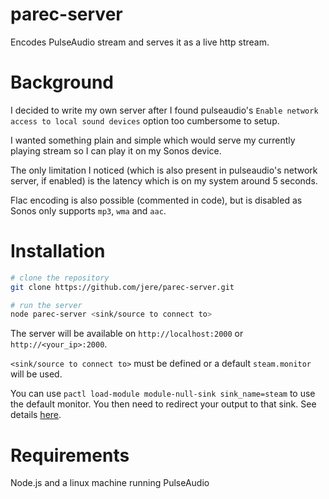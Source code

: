 # parec-server

Encodes PulseAudio stream and serves it as a live http stream.

# Background

I decided to write my own server after I found pulseaudio's
`Enable network access to local sound devices` option too cumbersome to setup.

I wanted something plain and simple which would serve my currently playing
stream so I can play it on my Sonos device.

The only limitation I noticed (which is also present in pulseaudio's network
server, if enabled) is
 the latency which is on my system around 5 seconds.

Flac encoding is also possible (commented in code), but is disabled as Sonos
only supports `mp3`, `wma` and `aac`.

# Installation

```bash
# clone the repository
git clone https://github.com/jere/parec-server.git

# run the server
node parec-server <sink/source to connect to>
```

The server will be available on `http://localhost:2000` or
`http://<your_ip>:2000`.

`<sink/source to connect to>` must be defined or a default `steam.monitor` will
be used.

You can use `pactl load-module module-null-sink sink_name=steam` to use
the default monitor. You then need to redirect your output to that sink. See
details [here](http://askubuntu.com/a/60856/42823).

# Requirements

Node.js and a linux machine running PulseAudio
